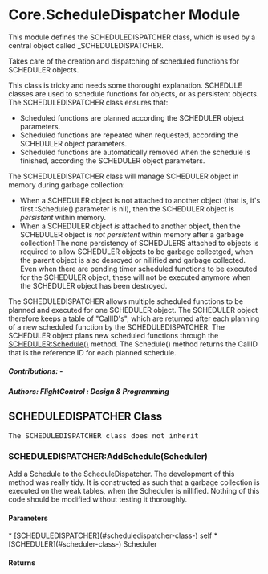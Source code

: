# Core.ScheduleDispatcher Module
This module defines the SCHEDULEDISPATCHER class, which is used by a central object called _SCHEDULEDISPATCHER.



Takes care of the creation and dispatching of scheduled functions for SCHEDULER objects.

This class is tricky and needs some thorought explanation.
SCHEDULE classes are used to schedule functions for objects, or as persistent objects.
The SCHEDULEDISPATCHER class ensures that:

- Scheduled functions are planned according the SCHEDULER object parameters.
- Scheduled functions are repeated when requested, according the SCHEDULER object parameters.
- Scheduled functions are automatically removed when the schedule is finished, according the SCHEDULER object parameters.

The SCHEDULEDISPATCHER class will manage SCHEDULER object in memory during garbage collection:
- When a SCHEDULER object is not attached to another object (that is, it's first :Schedule() parameter is nil), then the SCHEDULER
object is _persistent_ within memory.
- When a SCHEDULER object *is* attached to another object, then the SCHEDULER object is _not persistent_ within memory after a garbage collection!
The none persistency of SCHEDULERS attached to objects is required to allow SCHEDULER objects to be garbage collectged, when the parent object is also desroyed or nillified and garbage collected.
Even when there are pending timer scheduled functions to be executed for the SCHEDULER object,
these will not be executed anymore when the SCHEDULER object has been destroyed.

The SCHEDULEDISPATCHER allows multiple scheduled functions to be planned and executed for one SCHEDULER object.
The SCHEDULER object therefore keeps a table of "CallID's", which are returned after each planning of a new scheduled function by the SCHEDULEDISPATCHER.
The SCHEDULER object plans new scheduled functions through the [SCHEDULER:Schedule()](#scheduler-schedule-schedulerobject-schedulerfunction-schedulerarguments-start-repeat-randomizefactor-stop) method.
The Schedule() method returns the CallID that is the reference ID for each planned schedule.





#####  Contributions: -
#####  Authors: FlightControl : Design & Programming

## SCHEDULEDISPATCHER Class
<pre>
The SCHEDULEDISPATCHER class does not inherit
</pre>


### SCHEDULEDISPATCHER:AddSchedule(Scheduler)
Add a Schedule to the ScheduleDispatcher.
The development of this method was really tidy.
It is constructed as such that a garbage collection is executed on the weak tables, when the Scheduler is nillified.
Nothing of this code should be modified without testing it thoroughly.

<h4> Parameters </h4>
* [SCHEDULEDISPATCHER](#scheduledispatcher-class-)
self
* [SCHEDULER](#scheduler-class-) Scheduler

<h4> Returns </h4>

